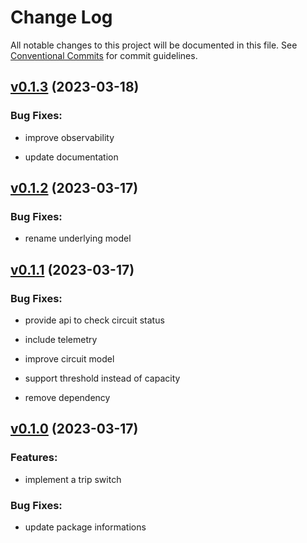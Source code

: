 # Change Log

All notable changes to this project will be documented in this file.
See [Conventional Commits](Https://conventionalcommits.org) for commit guidelines.

<!-- changelog -->

## [v0.1.3](https://github.com/heywhy/trip_switch/compare/v0.1.2...v0.1.3) (2023-03-18)




### Bug Fixes:

* improve observability

* update documentation

## [v0.1.2](https://github.com/heywhy/trip_switch/compare/v0.1.1...v0.1.2) (2023-03-17)




### Bug Fixes:

* rename underlying model

## [v0.1.1](https://github.com/heywhy/trip_switch/compare/v0.1.0...v0.1.1) (2023-03-17)




### Bug Fixes:

* provide api to check circuit status

* include telemetry

* improve circuit model

* support threshold instead of capacity

* remove dependency

## [v0.1.0](https://github.com/heywhy/trip_switch/compare/v0.1.0...v0.1.0) (2023-03-17)




### Features:

* implement a trip switch

### Bug Fixes:

* update package informations
